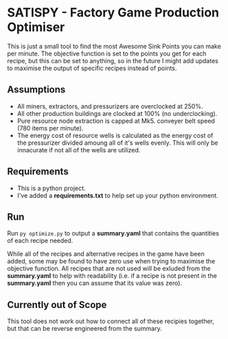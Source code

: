 # SATISPY - Factory Game Production Optimiser

This is just a small tool to find the most Awesome Sink Points you can make
per minute. The objective function is set to the points you get for each
recipe, but this can be set to anything, so in the future I might add updates
to maximise the output of specific recipes instead of points. 

## Assumptions

- All miners, extractors, and pressurizers are overclocked at 250%.
- All other production buildings are clocked at 100% (no underclocking).
- Pure resource node extraction is capped at Mk5. conveyer belt speed 
(780 items per minute).
- The energy cost of resource wells is calculated as the energy cost of the 
pressurizer divided amoung all of it's wells evenly. This will only be
innacurate if not all of the wells are utilized.

## Requirements

- This is a python project.
- I've added a **requirements.txt** to help set up your python environment.

## Run

Run `py optimize.py` to output a **summary.yaml** that contains the quantities of each recipe needed.

While all of the recipes and alternative recipes in the game have been added,
some may be found to have zero use when trying to maximise the objective function.
All recipes that are not used will be exluded from the **summary.yaml** to help
with readability (i.e. if a recipe is not present in the **summary.yaml** then
you can assume that its value was zero). 

## Currently out of Scope
This tool does not work out how to connect all of these recipies together, but that can be reverse engineered from the summary.